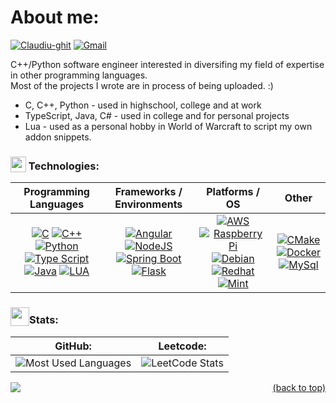 <div id="readme-top"/>
<h1>About me:</h1>  

[![Claudiu-ghit](https://custom-icon-badges.demolab.com/badge/Claudiu_Ghit-0A66C2?logo=linkedin-white&logoColor=fff)](https://www.linkedin.com/in/claudiu-ghit/)
[![Gmail](https://img.shields.io/badge/ghit.claudiu96@gmail.com-D14836?logo=gmail&logoColor=white)](mailto:wwww.ghit.claudiu96@gmail.com)

C++/Python software engineer interested in diversifing my field of expertise in other programming languages.  
Most of the projects I wrote are in process of being uploaded. :)  

- C, C++, Python  - used in highschool, college and at work
- TypeScript, Java, C#  - used in college and for personal projects
- Lua - used as a personal hobby in World of Warcraft to script my own addon snippets.

<h3><img src="https://media2.giphy.com/media/QssGEmpkyEOhBCb7e1/giphy.gif?cid=ecf05e47a0n3gi1bfqntqmob8g9aid1oyj2wr3ds3mg700bl&rid=giphy.gif" width="25" height="25" valign="bottom"> Technologies: </h3>
<table>
  <thead>
    <tr>
      <th scope="col" align="center" valign="middle">Programming Languages</th>
      <th scope="col" align="center" valign="middle">Frameworks / Environments</th>
      <th scope="col" align="center" valign="middle">Platforms / OS</th>
      <th scope="col" align="center" valign="middle">Other</th>
    </tr>
  </thead>
  <tbody>
    <tr>
      <td align="center" valign="middle">
        <a href="https://en.wikipedia.org/wiki/C_(programming_language)"><img src="https://skillicons.dev/icons?i=c" alt="C" /></a>
        <a href="https://en.wikipedia.org/wiki/C%2B%2B"><img src="https://skillicons.dev/icons?i=cpp" alt="C++" /></a>
        <a href="https://en.wikipedia.org/wiki/Python_(programming_language)"><img src="https://skillicons.dev/icons?i=python" alt="Python" /></a>
        <a href="https://en.wikipedia.org/wiki/TypeScript"><img src="https://skillicons.dev/icons?i=typescript" alt="Type Script" /></a>
        <a href="https://en.wikipedia.org/wiki/Java_(programming_language)"><img src="https://skillicons.dev/icons?i=java" alt="Java" /></a>
        <a href="https://en.wikipedia.org/wiki/Lua"><img src="https://skillicons.dev/icons?i=lua" alt="LUA" /></a>
      </td>
      <td align="center" valign="middle">
        <a href="https://en.wikipedia.org/wiki/Angular_(web_framework)"><img src="https://skillicons.dev/icons?i=angular" alt="Angular" /></a>
        <a href="https://en.wikipedia.org/wiki/Node.js"><img src="https://skillicons.dev/icons?i=nodejs" alt="NodeJS" /></a>
        <a href="https://en.wikipedia.org/wiki/Spring_Boot"><img src="https://skillicons.dev/icons?i=spring" alt="Spring Boot" /></a>
        <a href="https://en.wikipedia.org/wiki/Flask_(web_framework)"><img src="https://skillicons.dev/icons?i=flask" alt="Flask" /></a>
      </td>
      <td align="center" valign="middle">
        <a href="https://en.wikipedia.org/wiki/Amazon_Web_Services"><img src="https://skillicons.dev/icons?i=aws" alt="AWS" /></a>
        <a href="https://en.wikipedia.org/wiki/Raspberry_Pi"><img src="https://skillicons.dev/icons?i=raspberrypi" alt="Raspberry Pi" /></a>
        <a href="https://en.wikipedia.org/wiki/Debian"><img src="https://skillicons.dev/icons?i=debian" alt="Debian" /></a>
        <a href="https://en.wikipedia.org/wiki/Red_Hat_Linux"><img src="https://skillicons.dev/icons?i=redhat" alt="Redhat" /></a>
        <a href="https://en.wikipedia.org/wiki/Linux_Mint"><img src="https://skillicons.dev/icons?i=mint" alt="Mint" /></a>
      </td>
      <td align="center" valign="middle">
        <a href="https://en.wikipedia.org/wiki/CMake"><img src="https://skillicons.dev/icons?i=cmake" alt="CMake" /></a>
        <a href="https://en.wikipedia.org/wiki/Docker_(software)"><img src="https://skillicons.dev/icons?i=docker" alt="Docker" /></a>
        <a href="https://en.wikipedia.org/wiki/MySQL"><img src="https://skillicons.dev/icons?i=mysql" alt="MySql" /></a>
      </td>
    </tr>
  </tbody>
</table>

<h3><img src="https://media.giphy.com/media/iY8CRBdQXODJSCERIr/giphy.gif" width="30" height="30" valign="bottom">Stats: </h3>
<table>
  <thead>
    <tr>
      <th scope="col" align="center" valign="middle">GitHub:</th>
      <th scope="col" align="center" valign="middle">Leetcode:</th>
    </tr>
  </thead>
  <tbody>
    <tr>
      <td align="ceneter" valign="middle">
        <picture>
          <source srcset="https://github-readme-stats.vercel.app/api/top-langs?username=Claug19&hide=css&show_icons=true&locale=en&layout=compact&theme=dark" media="(prefers-color-scheme: dark)">
          <source srcset="https://github-readme-stats.vercel.app/api/top-langs?username=Claug19&hide=css&show_icons=true&locale=en&layout=compact&theme=default" media="(prefers-color-scheme: light)">
          <img src="https://github-readme-stats.vercel.app/api/top-langs?username=Claug19&hide=css&show_icons=true&locale=en&layout=compact&theme=dark" alt="Most Used Languages" />
        </picture>
      </td>
      <td align="center" valign="middle">
        <picture>
          <source srcset="https://leetcard.jacoblin.cool/Claug19?theme=dark&font=arial&cache=0" media="(prefers-color-scheme: dark)">
          <source srcset="https://leetcard.jacoblin.cool/Claug19?theme=light&font=arial&cache=0" media="(prefers-color-scheme: light)">
          <img src="https://leetcard.jacoblin.cool/Claug19?theme=dark&font=arial&cache=0" alt="LeetCode Stats" />
        </picture>
      </td>
     </tr>
  </tbody>
</table>

[<img align="left" src="https://komarev.com/ghpvc/?username=Claug19&label=Profile%20views&color=0e75b6&style=flat">](#)  

<p align="right"><a href="#readme-top">(back to top)</a></p>

